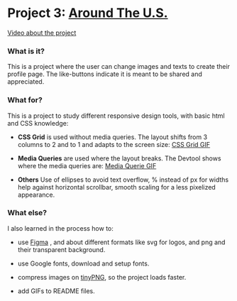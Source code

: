 # Project 3: [Around The U.S.](https://sari010101.github.io/se_project_aroundtheus/)
[Video about the project](https://reccloud.com/u/wzf6wnf)

### What is it?

This is a project where the user can change images and texts to create their profile page.
The like-buttons indicate it is meant to be shared and appreciated.


### What for?

This is a project to study different responsive design tools, with basic html and CSS knowledge:
* __CSS Grid__ is used without media queries. 
The layout shifts from 3 columns to 2 and to 1 and adapts to the screen size:
[CSS Grid GIF](https://github.com/Sari010101/se_project_aroundtheus/blob/main/Grid.gif)

* __Media Queries__ are used where the layout breaks. 
The Devtool shows where the media queries are:
[Media Querie GIF](https://github.com/Sari010101/se_project_aroundtheus/blob/main/mediaqueries.gif)

* __Others__
Use of ellipses to avoid text overflow, % instead of px for widths help against horizontal scrollbar, smooth scaling for a less pixelized appearance.


### What else?

I also learned in the process how to:
* use [Figma](https://www.figma.com/file/ii4xxsJ0ghevUOcssTlHZv/Sprint-3%3A-Around-the-US?node-id=0%3A1)  ,
and about different formats like svg for logos, and png and their transparent background.

* use Google fonts, download and setup fonts.

* compress images on [tinyPNG](https://tinypng.com/), so the project loads faster. 

* add GIFs to README files.
